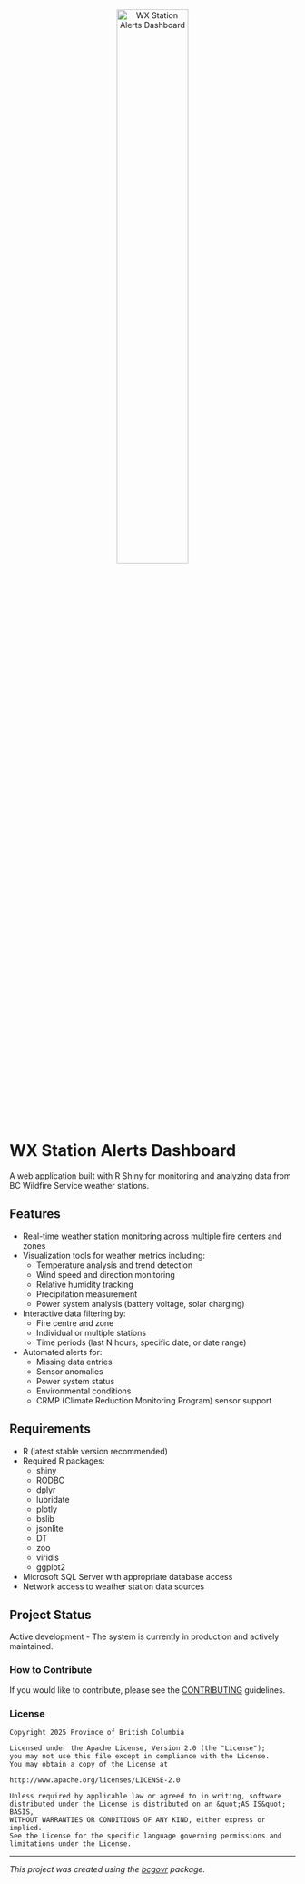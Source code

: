 <!-- 
Add a project state badge

See <https://github.com/BCDevExchange/Our-Project-Docs/blob/master/discussion/projectstates.md> 
If you have bcgovr installed and you use RStudio, click the 'Insert BCDevex Badge' Addin.
-->

<div align="center">
<img src="https://github.com/user-attachments/assets/e55ee554-8469-432d-8e3d-dba1b0e50194" width="50%" alt="WX Station Alerts Dashboard">
</div>

WX Station Alerts Dashboard
============================
A web application built with R Shiny for monitoring and analyzing data from BC Wildfire Service weather stations.

## Features

- Real-time weather station monitoring across multiple fire centers and zones
- Visualization tools for weather metrics including:
  - Temperature analysis and trend detection
  - Wind speed and direction monitoring
  - Relative humidity tracking
  - Precipitation measurement
  - Power system analysis (battery voltage, solar charging)
- Interactive data filtering by:
  - Fire centre and zone
  - Individual or multiple stations
  - Time periods (last N hours, specific date, or date range)
- Automated alerts for:
  - Missing data entries
  - Sensor anomalies
  - Power system status
  - Environmental conditions
  - CRMP (Climate Reduction Monitoring Program) sensor support

## Requirements

- R (latest stable version recommended)
- Required R packages:
  - shiny
  - RODBC
  - dplyr
  - lubridate
  - plotly
  - bslib
  - jsonlite
  - DT
  - zoo
  - viridis
  - ggplot2
- Microsoft SQL Server with appropriate database access
- Network access to weather station data sources

## Project Status

Active development - The system is currently in production and actively maintained.


### How to Contribute

If you would like to contribute, please see the [CONTRIBUTING](CONTRIBUTING.md) guidelines.


### License

```
Copyright 2025 Province of British Columbia

Licensed under the Apache License, Version 2.0 (the "License");
you may not use this file except in compliance with the License.
You may obtain a copy of the License at

http://www.apache.org/licenses/LICENSE-2.0

Unless required by applicable law or agreed to in writing, software distributed under the License is distributed on an &quot;AS IS&quot; BASIS,
WITHOUT WARRANTIES OR CONDITIONS OF ANY KIND, either express or implied.
See the License for the specific language governing permissions and limitations under the License.
```
---
*This project was created using the [bcgovr](https://github.com/bcgov/bcgovr) package.* 
